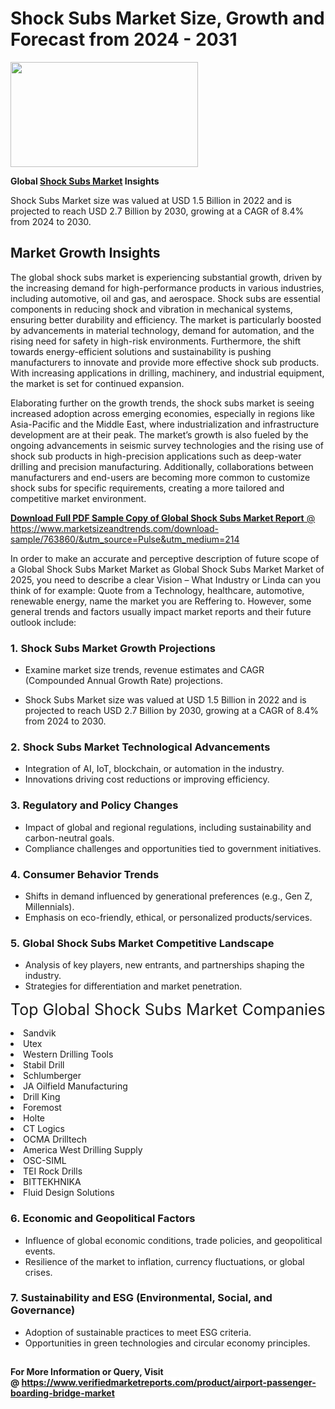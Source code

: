 <H1>Shock Subs Market Size, Growth and Forecast from 2024 - 2031</H1><img class="aligncenter size-medium wp-image-584254" src="https://thirdeyenews.in/wp-content/uploads/2024/09/Global-Market-Research-300x168.jpeg" alt="" width="300" height="168" /><p><strong>Global&nbsp;<a href="https://www.marketsizeandtrends.com/download-sample/763860/&amp;utm_source=Pulse&amp;utm_medium=214">Shock Subs Market</a> Insights</strong></p><p>Shock Subs Market size was valued at USD 1.5 Billion in 2022 and is projected to reach USD 2.7 Billion by 2030, growing at a CAGR of 8.4% from 2024 to 2030.</p><p><h2>Market Growth Insights</h2> <p>The global shock subs market is experiencing substantial growth, driven by the increasing demand for high-performance products in various industries, including automotive, oil and gas, and aerospace. Shock subs are essential components in reducing shock and vibration in mechanical systems, ensuring better durability and efficiency. The market is particularly boosted by advancements in material technology, demand for automation, and the rising need for safety in high-risk environments. Furthermore, the shift towards energy-efficient solutions and sustainability is pushing manufacturers to innovate and provide more effective shock sub products. With increasing applications in drilling, machinery, and industrial equipment, the market is set for continued expansion.</p> <p><a href="download_link_here"></a></p> <p>Elaborating further on the growth trends, the shock subs market is seeing increased adoption across emerging economies, especially in regions like Asia-Pacific and the Middle East, where industrialization and infrastructure development are at their peak. The market’s growth is also fueled by the ongoing advancements in seismic survey technologies and the rising use of shock sub products in high-precision applications such as deep-water drilling and precision manufacturing. Additionally, collaborations between manufacturers and end-users are becoming more common to customize shock subs for specific requirements, creating a more tailored and competitive market environment.</p> <p><a href="get_more_link_here"></p><p><span class=""><strong>Download Full PDF Sample Copy of Global Shock Subs Market Report</strong> @ <a href="https://www.marketsizeandtrends.com/download-sample/763860/&amp;utm_source=Pulse&amp;utm_medium=214" target="_blank">https://www.marketsizeandtrends.com/download-sample/763860/&amp;utm_source=Pulse&amp;utm_medium=214</a></span></p><p>In order to make an accurate and perceptive description of future scope of a Global&nbsp;Shock Subs Market Market as Global&nbsp;Shock Subs Market Market of 2025, you need to describe a clear Vision &ndash; What Industry or Linda can you think of for example: Quote from a Technology, healthcare, automotive, renewable energy, name the market you are Reffering to. However, some general trends and factors usually impact market reports and their future outlook include:</p><h3>1.&nbsp;<strong>Shock Subs Market Growth Projections</strong></h3><ul><li>Examine market size trends, revenue estimates and CAGR (Compounded Annual Growth Rate) projections.</li><li><p>Shock Subs Market size was valued at USD 1.5 Billion in 2022 and is projected to reach USD 2.7 Billion by 2030, growing at a CAGR of 8.4% from 2024 to 2030.</p></li></ul><h3>2.&nbsp;<strong>Shock Subs Market Technological Advancements</strong></h3><ul><li>Integration of AI, IoT, blockchain, or automation in the industry.</li><li>Innovations driving cost reductions or improving efficiency.</li></ul><h3>3.&nbsp;<strong>Regulatory and Policy Changes</strong></h3><ul><li>Impact of global and regional regulations, including sustainability and carbon-neutral goals.</li><li>Compliance challenges and opportunities tied to government initiatives.</li></ul><h3>4.&nbsp;<strong>Consumer Behavior Trends</strong></h3><ul><li>Shifts in demand influenced by generational preferences (e.g., Gen Z, Millennials).</li><li>Emphasis on eco-friendly, ethical, or personalized products/services.</li></ul><h3>5.&nbsp;<strong>Global Shock Subs Market Competitive Landscape</strong></h3><ul><li>Analysis of key players, new entrants, and partnerships shaping the industry.</li><li>Strategies for differentiation and market penetration.</li></ul><p data-pm-slice="1 1 []"><span style="color: inherit; font-family: inherit; font-size: 25px;">Top Global Shock Subs Market Companies</span></p><div class="" data-test-id=""><p><li>Sandvik</li><li> Utex</li><li> Western Drilling Tools</li><li> Stabil Drill</li><li> Schlumberger</li><li> JA Oilfield Manufacturing</li><li> Drill King</li><li> Foremost</li><li> Holte</li><li> CT Logics</li><li> OCMA Drilltech</li><li> America West Drilling Supply</li><li> OSC-SIML</li><li> TEI Rock Drills</li><li> BITTEKHNIKA</li><li> Fluid Design Solutions</li></p></div><h3>6.&nbsp;<strong>Economic and Geopolitical Factors</strong></h3><ul><li>Influence of global economic conditions, trade policies, and geopolitical events.</li><li>Resilience of the market to inflation, currency fluctuations, or global crises.</li></ul><h3>7.&nbsp;<strong>Sustainability and ESG (Environmental, Social, and Governance)</strong></h3><ul><li>Adoption of sustainable practices to meet ESG criteria.</li><li>Opportunities in green technologies and circular economy principles.</li></ul><h2><strong style="font-size: 14px;">For More Information or Query, Visit @&nbsp;</strong><a style="background-color: #ffffff; font-size: 14px;" href="https://www.marketsizeandtrends.com/report/shock-subs-market/" target="_blank">https://www.verifiedmarketreports.com/product/airport-passenger-boarding-bridge-market</a></h2>
